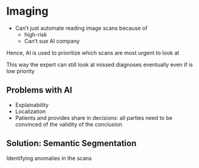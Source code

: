 # Imaging

- Can’t just automate reading image scans because of
  - high-risk
  - Can’t sue AI company

Hence, AI is used to prioritize which scans are most urgent to look at

This way the expert can still look at missed diagnoses eventually even if is low priority

## Problems with AI

- Explainability
- Localization
- Patients and provides share in decisions: all parties need to be convinced of the validity of the conclusion

## Solution: Semantic Segmentation

Identifying anomalies in the scans